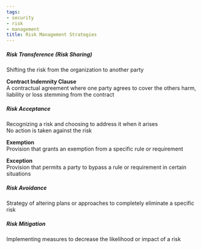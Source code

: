 ```yaml
---
tags:
- security
- risk
- management
title: Risk Management Strategies
---
```


##### Risk Transference (Risk Sharing)
Shifting the risk from the organization to another party

**Contract Indemnity Clause**  
A contractual agreement where one party agrees to cover the others harm, liability or loss stemming from the contract

##### Risk Acceptance
Recognizing a risk and choosing to address it when it arises  
No action is taken against the risk

**Exemption**  
Provision that grants an exemption from a specific rule or requirement

**Exception**  
Provision that permits a party to bypass a rule or requirement in certain situations

##### Risk Avoidance
Strategy of altering plans or approaches to completely eliminate a specific risk

##### Risk Mitigation
Implementing measures to decrease the likelihood or impact of a risk
